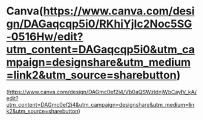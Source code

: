# Canva(https://www.canva.com/design/DAGaqcqp5i0/RKhiYjIc2Noc5SG-0516Hw/edit?utm_content=DAGaqcqp5i0&utm_campaign=designshare&utm_medium=link2&utm_source=sharebutton)
(https://www.canva.com/design/DAGmc0ef2i4/Vb0aQSWzldnjWbCaylV_kA/edit?utm_content=DAGmc0ef2i4&utm_campaign=designshare&utm_medium=link2&utm_source=sharebutton)

